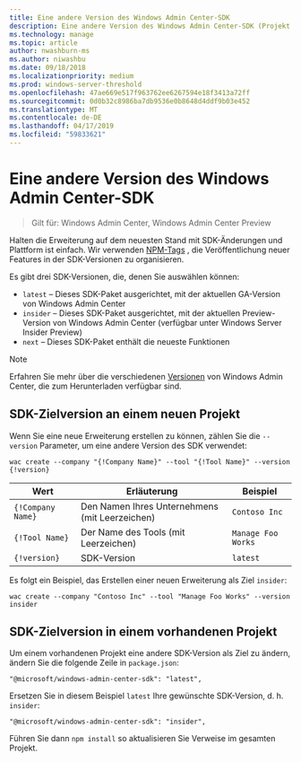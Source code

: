 ```yaml
---
title: Eine andere Version des Windows Admin Center-SDK
description: Eine andere Version des Windows Admin Center-SDK (Projekt Honolulu)
ms.technology: manage
ms.topic: article
author: nwashburn-ms
ms.author: niwashbu
ms.date: 09/18/2018
ms.localizationpriority: medium
ms.prod: windows-server-threshold
ms.openlocfilehash: 47ae669e517f963762ee6267594e18f3413a72ff
ms.sourcegitcommit: 0d0b32c8986ba7db9536e0b8648d4ddf9b03e452
ms.translationtype: MT
ms.contentlocale: de-DE
ms.lasthandoff: 04/17/2019
ms.locfileid: "59833621"
---
```

# <a name="target-a-different-version-of-the-windows-admin-center-sdk"></a>Eine andere Version des Windows Admin Center-SDK

>Gilt für: Windows Admin Center, Windows Admin Center Preview

Halten die Erweiterung auf dem neuesten Stand mit SDK-Änderungen und Plattform ist einfach.  Wir verwenden [NPM-Tags](https://www.npmjs.com/package/@microsoft/windows-admin-center-sdk) , die Veröffentlichung neuer Features in der SDK-Versionen zu organisieren.

Es gibt drei SDK-Versionen, die, denen Sie auswählen können:

* ```latest``` – Dieses SDK-Paket ausgerichtet, mit der aktuellen GA-Version von Windows Admin Center
* ```insider``` – Dieses SDK-Paket ausgerichtet, mit der aktuellen Preview-Version von Windows Admin Center (verfügbar unter Windows Server Insider Preview)
* ```next``` – Dieses SDK-Paket enthält die neueste Funktionen

> [!NOTE]
> Erfahren Sie mehr über die verschiedenen [Versionen](https://aka.ms/WACDownloadPage) von Windows Admin Center, die zum Herunterladen verfügbar sind.

## <a name="targeting-sdk-version-on-a-new-project"></a>SDK-Zielversion an einem neuen Projekt

Wenn Sie eine neue Erweiterung erstellen zu können, zählen Sie die ```--version``` Parameter, um eine andere Version des SDK verwendet:

```
wac create --company "{!Company Name}" --tool "{!Tool Name}" --version {!version}
```

| Wert | Erläuterung | Beispiel |
| ----- | ----------- | ------- |
| ```{!Company Name}``` | Den Namen Ihres Unternehmens (mit Leerzeichen) | ```Contoso Inc``` |
| ```{!Tool Name}``` | Der Name des Tools (mit Leerzeichen) | ```Manage Foo Works``` |
| ```{!version}``` | SDK-Version | ```latest``` |

Es folgt ein Beispiel, das Erstellen einer neuen Erweiterung als Ziel ```insider```:

```
wac create --company "Contoso Inc" --tool "Manage Foo Works" --version insider
```

## <a name="targeting-sdk-version-on-an-existing-project"></a>SDK-Zielversion in einem vorhandenen Projekt

Um einem vorhandenen Projekt eine andere SDK-Version als Ziel zu ändern, ändern Sie die folgende Zeile in ```package.json```:

```
"@microsoft/windows-admin-center-sdk": "latest",
```
Ersetzen Sie in diesem Beispiel ```latest``` Ihre gewünschte SDK-Version, d. h. ```insider```:

```
"@microsoft/windows-admin-center-sdk": "insider",
```

Führen Sie dann ```npm install``` so aktualisieren Sie Verweise im gesamten Projekt.